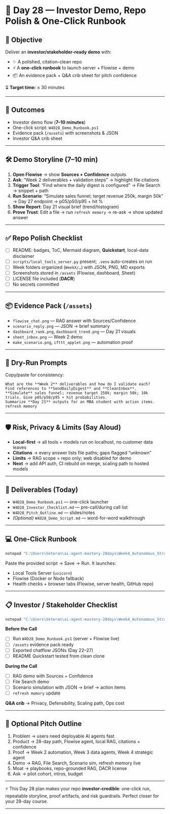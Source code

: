 # 🚀 Day 28 — Investor Demo, Repo Polish & One-Click Runbook

## 📌 Objective

Deliver an **investor/stakeholder-ready demo** with:

* ✨ A polished, citation-clean repo
* ⚡ A **one-click runbook** to launch server + Flowise + demo
* 📦 An evidence pack + Q\&A crib sheet for pitch confidence

⏳ **Target time:** ≤ 30 minutes

---

## 🎯 Outcomes

* Investor demo flow (**7–10 minutes**)
* One-click script: `W4D28_Demo_Runbook.ps1`
* Evidence pack (`/assets`) with screenshots & JSON
* Investor Q\&A crib sheet

---

## 🛠 Demo Storyline (7–10 min)

1. **Open Flowise** → show **Sources + Confidence** outputs
2. **Ask**: “Week 2 deliverables + validation steps” → highlight file citations
3. **Trigger Tool**: “Find where the daily digest is configured” → File Search → snippet + path
4. **Run Scenario**: “Simulate sales funnel; target revenue 250k, margin 50k” → Day 27 endpoint → p05/p50/p95 + hit %
5. **Show Report**: Day 21 visual brief (trend/histogram)
6. **Prove Trust**: Edit a file → run `refresh memory` → re-ask → show updated answer

---

## ✅ Repo Polish Checklist

* [ ] README: badges, ToC, Mermaid diagram, **Quickstart**, local-data disclaimer
* [ ] `scripts/local_tools_server.py` present; `.venv` auto-creates on run
* [ ] Week folders organized (`WeekX/…`) with JSON, PNG, MD exports
* [ ] Screenshots stored in `/assets` (Flowise, dashboard, Sheet)
* [ ] LICENSE file included (**DACR**)
* [ ] No secrets committed

---

## 📦 Evidence Pack (`/assets`)

* `flowise_chat.png` — RAG answer with Sources/Confidence
* `scenario_reply.png` — JSON → brief summary
* `dashboard_rank.png`, `dashboard_trend.png` — Day 21 visuals
* `sheet_inbox.png` — Week 2 demo
* `make_scenario.png`, `ifttt_applet.png` — automation proof

---

## 🧪 Dry-Run Prompts

Copy/paste for consistency:

```
What are the **Week 2** deliverables and how do I validate each?
Find references to **SendDailyDigest** and **CleanInbox**.
**Simulate** sales funnel; revenue target 250k; margin 50k; 10k trials. Give p05/p50/p95 + hit probabilities.
Summarize **Day 21** outputs for an MBA student with action items.
refresh memory
```

---

## 🛡 Risk, Privacy & Limits (Say Aloud)

* **Local-first** → all tools + models run on localhost, no customer data leaves
* **Citations** → every answer lists file paths; gaps flagged “unknown”
* **Limits** → RAG scope = repo only; web disabled for demo
* **Next** → add API auth, CI rebuild on merge, scaling path to hosted models

---

## 📂 Deliverables (Today)

* `W4D28_Demo_Runbook.ps1` — one-click launcher
* `W4D28_Investor_Checklist.md` — pre-call/during call list
* `W4D28_Pitch_Outline.md` — slides/notes
* *(Optional)* `W4D28_Demo_Script.md` — word-for-word walkthrough

---

## 💻 One-Click Runbook

```powershell
notepad "C:\Users\Veteran\ai-agent-mastery-28days\Week4_Autonomous_Strategic_Agents\Day28\W4D28_Demo_Runbook.ps1"
```

Paste the provided script → Save → Run.
It launches:

* Local Tools Server (`uvicorn`)
* Flowise (Docker or Node fallback)
* Health checks + browser tabs (Flowise, server health, GitHub repo)

---

## 📋 Investor / Stakeholder Checklist

```powershell
notepad "C:\Users\Veteran\ai-agent-mastery-28days\Week4_Autonomous_Strategic_Agents\Day28\W4D28_Investor_Checklist.md"
```

**Before the Call**

* [ ] Run `W4D28_Demo_Runbook.ps1` (server + Flowise live)
* [ ] `/assets` evidence pack ready
* [ ] Exported chatflow JSONs (Day 22–27)
* [ ] README Quickstart tested from clean clone

**During the Call**

* [ ] RAG demo with Sources + Confidence
* [ ] File Search demo
* [ ] Scenario simulation with JSON → brief → action items
* [ ] `refresh memory` update

**Q\&A crib** → Privacy, Defensibility, Scaling path, Ops cost

---

## 🎤 Optional Pitch Outline

1. Problem → users need deployable AI agents fast
2. Product → 28-day path, Flowise agent, local RAG, citations + confidence
3. Proof → Week 2 automation, Week 3 data agents, Week 4 strategic agent
4. Demo → RAG, File Search, Scenario sim, refresh memory live
5. Moat → playbooks, repo-grounded RAG, DACR license
6. Ask → pilot cohort, intros, budget

---

⚡ This Day 28 plan makes your repo **investor-credible**: one-click run, repeatable storyline, proof artifacts, and risk guardrails.
Perfect closer for your 28-day course.

---

